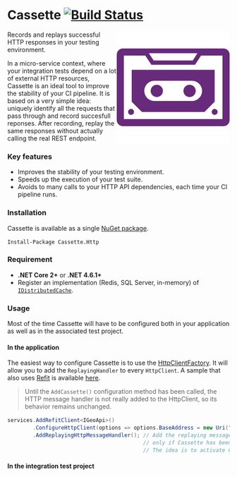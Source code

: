 # Cassette [![Build Status](https://lecaillon.visualstudio.com/Cassette-CI/_apis/build/status/Cassette-CI?branchName=master)](https://lecaillon.visualstudio.com/Cassette-CI/_build/latest?definitionId=6&branchName=master) 

<img align="right" width="256px" height="256px" src="https://raw.githubusercontent.com/lecaillon/Cassette/master/images/logo256.png">

Records and replays successful HTTP responses in your testing environment.

In a micro-service context, where your integration tests depend on a lot of external HTTP resources, Cassette is an ideal tool to improve the stability of your CI pipeline.
It is based on a very simple idea: uniquely identify all the requests that pass through and record succesfull reponses. After recording, replay the same responses without actually calling the real REST endpoint.

### Key features
- Improves the stability of your testing environment.
- Speeds up the execution of your test suite.
- Avoids to many calls to your HTTP API dependencies, each time your CI pipeline runs.

### Installation
Cassette is available as a single [NuGet package](https://www.nuget.org/packages/Cassette.Http).

```
Install-Package Cassette.Http
```

### Requirement
- **.NET Core 2+** or **.NET 4.6.1+**
- Register an implementation (Redis, SQL Server, in-memory) of [`IDistributedCache`](https://docs.microsoft.com/en-us/aspnet/core/performance/caching/distributed).

### Usage
Most of the time Cassette will have to be configured both in your application as well as in the associated test project.

#### In the application
The easiest way to configure Cassette is to use the [HttpClientFactory](https://docs.microsoft.com/en-us/dotnet/standard/microservices-architecture/implement-resilient-applications/use-httpclientfactory-to-implement-resilient-http-requests). It will allow you to add the `ReplayingHandler` to every `HttpClient`. A sample that also uses [Refit](https://github.com/reactiveui/refit) is available [here](https://github.com/lecaillon/Cassette/blob/master/samples/AspNetCore.HttpClientFactory.QuickStart/Startup.cs).
> Until the `AddCassette()` configuration method has been called, the HTTP message handler is not really added to the HttpClient, so its behavior remains unchanged.
```c#
services.AddRefitClient<IGeoApi>()
        .ConfigureHttpClient(options => options.BaseAddress = new Uri("https://geo.api.gouv.fr"))
        .AddReplayingHttpMessageHandler(); // Add the replaying message handler for the the IGeoApi,
                                           // only if Cassette has been previously registered by calling AddCassette().
                                           // The idea is to activate Cassette only during the integration tests.
```

#### In the integration test project
